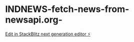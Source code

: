 # INDNEWS-fetch-news-from-newsapi.org-

[Edit in StackBlitz next generation editor ⚡️](https://stackblitz.com/~/github.com/vinayakkumar9000/INDNEWS-fetch-news-from-newsapi.org-)